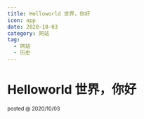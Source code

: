 ```yaml
---
title: Helloworld 世界，你好
icon: app
date: 2020-10-03
category: 网站
tag:
  - 网站
  - 历史
---
```

# Helloworld 世界，你好

<small>posted @ 2020/10/03</small>